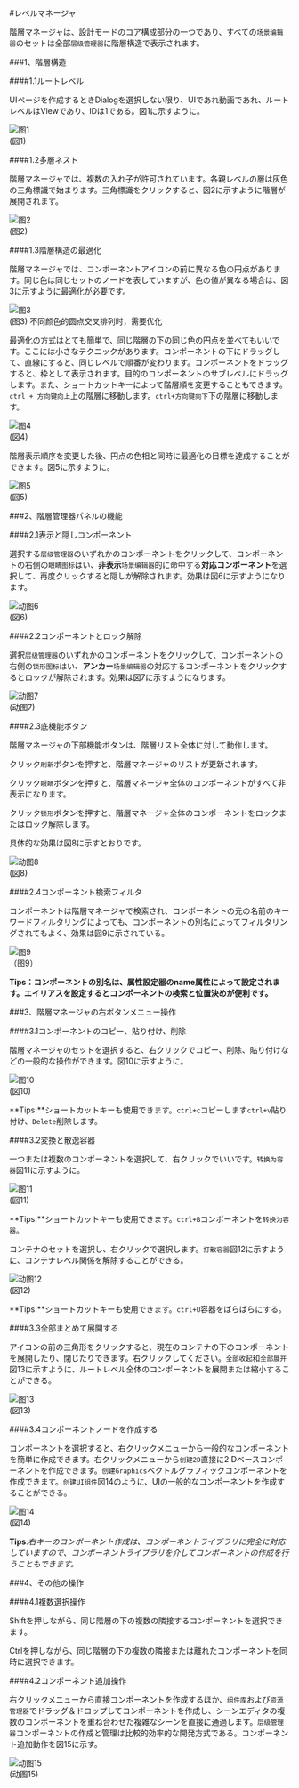#レベルマネージャ

階層マネージャは、設計モードのコア構成部分の一つであり、すべての`场景编辑器`のセットは全部`层级管理器`に階層構造で表示されます。



###1、階層構造

####1.1ルートレベル

UIページを作成するときDialogを選択しない限り、UIであれ動画であれ、ルートレベルはViewであり、IDは1である。図1に示すように。

![图1](img/1.png)<br/>(図1)

####1.2多層ネスト

階層マネージャでは、複数の入れ子が許可されています。各親レベルの層は灰色の三角標識で始まります。三角標識をクリックすると、図2に示すように階層が展開されます。

![图2](img/2.png)<br />(图2)



####1.3階層構造の最適化

階層マネージャでは、コンポーネントアイコンの前に異なる色の円点があります。同じ色は同じセットのノードを表していますが、色の値が異なる場合は、図3に示すように最適化が必要です。

![图3](img/3.png) <br />(图3) 不同颜色的圆点交叉排列时，需要优化


最適化の方式はとても簡単で、同じ階層の下の同じ色の円点を並べてもいいです。ここには小さなテクニックがあります。コンポーネントの下にドラッグして、直線にすると、同じレベルで順番が変わります。コンポーネントをドラッグすると、枠として表示されます。目的のコンポーネントのサブレベルにドラッグします。また、ショートカットキーによって階層順を変更することもできます。`ctrl + 方向键向上`上の階層に移動します。`ctrl+方向键向下`下の階層に移動します。

![图4](img/4.png)<br/>(図4)

階層表示順序を変更した後、円点の色相と同時に最適化の目標を達成することができます。図5に示すように。

![图5](img/5.png)<br/>(図5)



###2、階層管理器パネルの機能

####2.1表示と隠しコンポーネント

選択する`层级管理器`のいずれかのコンポーネントをクリックして、コンポーネントの右側の`眼睛图标`はい、**非表示**`场景编辑器`的に命中する**対応コンポーネント**を選択して、再度クリックすると隠しが解除されます。効果は図6に示すようになります。

![动图6](img/6.gif)<br/>(図6)

####2.2コンポーネントとロック解除

選択`层级管理器`のいずれかのコンポーネントをクリックして、コンポーネントの右側の`锁形图标`はい、**アンカー**`场景编辑器`の対応するコンポーネントをクリックするとロックが解除されます。効果は図7に示すようになります。

![动图7](img/7.gif) <br />(动图7)







####2.3底機能ボタン

階層マネージャの下部機能ボタンは、階層リスト全体に対して動作します。

クリック`刷新`ボタンを押すと、階層マネージャのリストが更新されます。

クリック`眼睛`ボタンを押すと、階層マネージャ全体のコンポーネントがすべて非表示になります。

クリック`锁形`ボタンを押すと、階層マネージャ全体のコンポーネントをロックまたはロック解除します。

具体的な効果は図8に示すとおりです。

![动图8](img/8.gif)<br/>(図8)



####2.4コンポーネント検索フィルタ

コンポーネントは階層マネージャで検索され、コンポーネントの元の名前のキーワードフィルタリングによっても、コンポーネントの別名によってフィルタリングされてもよく、効果は図9に示されている。

![图9](img/9.png) <br /> （图9）


**Tips：コンポーネントの別名は、属性設定器のname属性によって設定されます。エイリアスを設定するとコンポーネントの検索と位置決めが便利です。**



###3、階層マネージャの右ボタンメニュー操作

####3.1コンポーネントのコピー、貼り付け、削除

階層マネージャのセットを選択すると、右クリックでコピー、削除、貼り付けなどの一般的な操作ができます。図10に示すように。

![图10](img/10.png)<br/>(図10)

**Tips:**ショートカットキーも使用できます。`ctrl+c`コピーします`ctrl+v`貼り付け、`Delete`削除します。

####3.2変換と散逸容器

一つまたは複数のコンポーネントを選択して、右クリックでいいです。`转换为容器`図11に示すように。

![图11](img/11.png)<br/>(図11)

**Tips:**ショートカットキーも使用できます。`ctrl+B`コンポーネントを`转换为容器`。

コンテナのセットを選択し、右クリックで選択します。`打散容器`図12に示すように、コンテナレベル関係を解除することができる。

![动图12](img/12.gif)<br/>(図12)

**Tips:**ショートカットキーも使用できます。`ctrl+U`容器をばらばらにする。

####3.3全部まとめて展開する

アイコンの前の三角形をクリックすると、現在のコンテナの下のコンポーネントを展開したり、閉じたりできます。右クリックしてください。`全部收起`和`全部展开`図13に示すように、ルートレベル全体のコンポーネントを展開または縮小することができる。

![图13](img/13.gif)<br/>(図13)

####3.4コンポーネントノードを作成する

コンポーネントを選択すると、右クリックメニューから一般的なコンポーネントを簡単に作成できます。右クリックメニューから`创建2D`直接に2 Dベースコンポーネントを作成できます。`创建Graphics`ベクトルグラフィックコンポーネントを作成できます。`创建UI组件`図14のように、UIの一般的なコンポーネントを作成することができる。

![图14](img/14.png)<br/>(図14)

**Tips**:*右キーのコンポーネント作成は、コンポーネントライブラリに完全に対応していますので、コンポーネントライブラリを介してコンポーネントの作成を行うこともできます。*



###4、その他の操作

####4.1複数選択操作

Shiftを押しながら、同じ階層の下の複数の隣接するコンポーネントを選択できます。

Ctrlを押しながら、同じ階層の下の複数の隣接または離れたコンポーネントを同時に選択できます。

####4.2コンポーネント追加操作

右クリックメニューから直接コンポーネントを作成するほか、`组件库`および`资源管理器`でドラッグ＆ドロップしてコンポーネントを作成し、シーンエディタの複数のコンポーネントを重ね合わせた複雑なシーンを直接に通過します。`层级管理器`コンポーネントの作成と管理は比較的効率的な開発方式である。コンポーネント追加動作を図15に示す。

![动图15](img/15.gif) <br /> (动图15)







